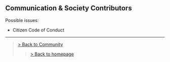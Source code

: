 ## Communication & Society Contributors
Possible issues:
- Citizen Code of Conduct

---

> <a href="/community"> > Back to Community </a>
>> <a href="/"> > Back to homepage </a>
